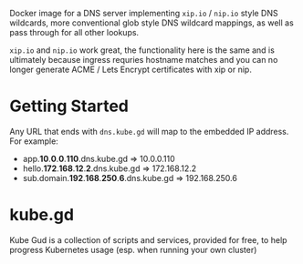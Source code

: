 
Docker image for a DNS server implementing ``xip.io`` / ``nip.io`` style
DNS wildcards, more conventional glob style DNS wildcard mappings, as well
as pass through for all other lookups.

``xip.io`` and ``nip.io`` work great, the functionality here is the same
and is ultimately because ingress requries hostname matches and you can
no longer generate ACME / Lets Encrypt certificates with xip or nip.

# Getting Started

Any URL that ends with `dns.kube.gd` will map to the embedded IP address.
For example:

 * app.**10**.**0**.**0**.**110**.dns.kube.gd => 10.0.0.110
 * hello.**172**.**168**.**12**.**2**.dns.kube.gd => 172.168.12.2
 * sub.domain.**192**.**168**.**250**.**6**.dns.kube.gd => 192.168.250.6

# kube.gd

Kube Gud is a collection of scripts and services, provided for free, to help
progress Kubernetes usage (esp. when running your own cluster)
